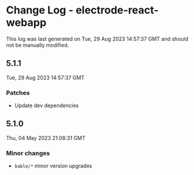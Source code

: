# Change Log - electrode-react-webapp

This log was last generated on Tue, 29 Aug 2023 14:57:37 GMT and should not be manually modified.

## 5.1.1
Tue, 29 Aug 2023 14:57:37 GMT

### Patches

- Update dev dependencies

## 5.1.0
Thu, 04 May 2023 21:08:31 GMT

### Minor changes

- `bable/*` minor version upgrades

